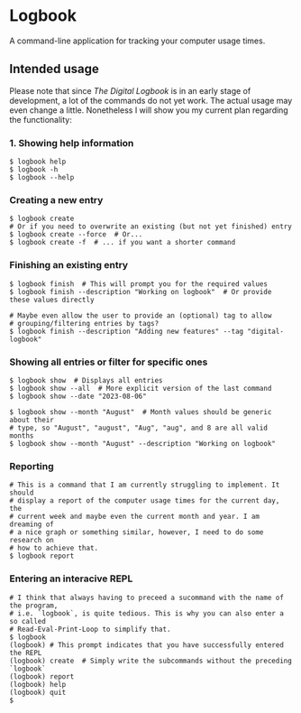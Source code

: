# Logbook

A command-line application for tracking your computer usage times.


## Intended usage

Please note that since *The Digital Logbook* is in an early stage of development, a lot of the commands do not yet work. The actual usage may even change a little. Nonetheless I will show you my current plan regarding the functionality:

### 1. Showing help information

```shell
$ logbook help
$ logbook -h
$ logbook --help
```

### Creating a new entry

```shell
$ logbook create
# Or if you need to overwrite an existing (but not yet finished) entry
$ logbook create --force  # Or...
$ logbook create -f  # ... if you want a shorter command
```

### Finishing an existing entry

```shell
$ logbook finish  # This will prompt you for the required values
$ logbook finish --description "Working on logbook"  # Or provide these values directly

# Maybe even allow the user to provide an (optional) tag to allow
# grouping/filtering entries by tags?
$ logbook finish --description "Adding new features" --tag "digital-logbook"
```

### Showing all entries or filter for specific ones

```shell
$ logbook show  # Displays all entries
$ logbook show --all  # More explicit version of the last command
$ logbook show --date "2023-08-06"

$ logbook show --month "August"  # Month values should be generic about their
# type, so "August", "august", "Aug", "aug", and 8 are all valid months
$ logbook show --month "August" --description "Working on logbook"
```

### Reporting

```shell
# This is a command that I am currently struggling to implement. It should
# display a report of the computer usage times for the current day, the
# current week and maybe even the current month and year. I am dreaming of
# a nice graph or something similar, however, I need to do some research on
# how to achieve that.
$ logbook report
```

### Entering an interacive REPL

```shell
# I think that always having to preceed a sucommand with the name of the program,
# i.e. `logbook`, is quite tedious. This is why you can also enter a so called
# Read-Eval-Print-Loop to simplify that.
$ logbook
(logbook) # This prompt indicates that you have successfully entered the REPL
(logbook) create  # Simply write the subcommands without the preceding `logbook`
(logbook) report
(logbook) help
(logbook) quit
$
```

